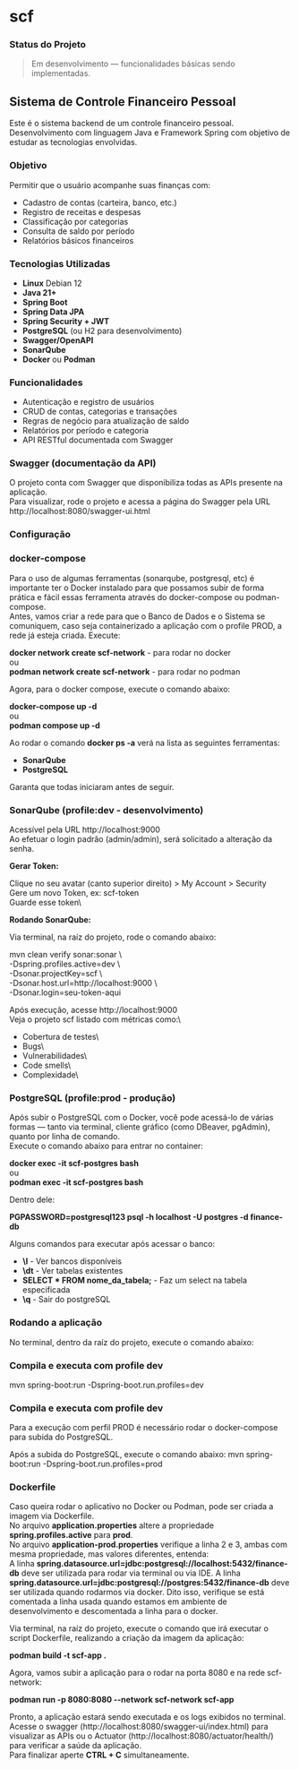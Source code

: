 # scf

### Status do Projeto

> Em desenvolvimento — funcionalidades básicas sendo implementadas.

## Sistema de Controle Financeiro Pessoal

Este é o sistema backend de um controle financeiro pessoal. Desenvolvimento com linguagem Java e Framework Spring com objetivo de estudar as tecnologias envolvidas.

### Objetivo

Permitir que o usuário acompanhe suas finanças com:

* Cadastro de contas (carteira, banco, etc.)
* Registro de receitas e despesas
* Classificação por categorias
* Consulta de saldo por período
* Relatórios básicos financeiros

### Tecnologias Utilizadas

* **Linux** Debian 12
* **Java 21+**
* **Spring Boot**
* **Spring Data JPA**
* **Spring Security + JWT**
* **PostgreSQL** (ou H2 para desenvolvimento)
* **Swagger/OpenAPI**
* **SonarQube**
* **Docker** ou **Podman**

### Funcionalidades

* Autenticação e registro de usuários
* CRUD de contas, categorias e transações
* Regras de negócio para atualização de saldo
* Relatórios por período e categoria
* API RESTful documentada com Swagger

### Swagger (documentação da API)

O projeto conta com Swagger que disponibiliza todas as APIs presente na aplicação.\
Para visualizar, rode o projeto e acessa a página do Swagger pela URL http://localhost:8080/swagger-ui.html

### Configuração

### docker-compose

Para o uso de algumas ferramentas (sonarqube, postgresql, etc) é importante ter o Docker instalado para que possamos subir de forma prática e fácil essas ferramenta através do docker-compose ou podman-compose.\
Antes, vamos criar a rede para que o Banco de Dados e o Sistema se comuniquem, caso seja containerizado a aplicação com o profile PROD, a rede já esteja criada. Execute:

**docker network create scf-network** - para rodar no docker  
ou  
**podman network create scf-network** - para rodar no podman  

Agora, para o docker compose, execute o comando abaixo:

**docker-compose up -d**  
ou  
**podman compose up -d**

Ao rodar o comando **docker ps -a** verá na lista as seguintes ferramentas:
* **SonarQube**
* **PostgreSQL**

Garanta que todas iniciaram antes de seguir.

### SonarQube (profile:dev - desenvolvimento)

Acessível pela URL http://localhost:9000  
Ao efetuar o login padrão (admin/admin), será solicitado a alteração da senha.

**Gerar Token:**

Clique no seu avatar (canto superior direito) > My Account > Security\
Gere um novo Token, ex: scf-token\
Guarde esse token\

**Rodando SonarQube:**

Via terminal, na raíz do projeto, rode o comando abaixo:

mvn clean verify sonar:sonar \  
-Dspring.profiles.active=dev \  
-Dsonar.projectKey=scf \  
-Dsonar.host.url=http://localhost:9000 \  
-Dsonar.login=seu-token-aqui

Após execução, acesse http://localhost:9000  
Veja o projeto scf listado com métricas como:\
* Cobertura de testes\
* Bugs\
* Vulnerabilidades\
* Code smells\
* Complexidade\


### PostgreSQL (profile:prod - produção)

Após subir o PostgreSQL com o Docker, você pode acessá-lo de várias formas — tanto via terminal, cliente gráfico (como DBeaver, pgAdmin), quanto por linha de comando.\
Execute o comando abaixo para entrar no container:

**docker exec -it scf-postgres bash**  
ou  
**podman exec -it scf-postgres bash** 

Dentro dele:

**PGPASSWORD=postgresql123 psql -h localhost -U postgres -d finance-db**

Alguns comandos para executar após acessar o banco:

* **\l** - Ver bancos disponíveis
* **\dt** - Ver tabelas existentes
* **SELECT * FROM nome_da_tabela;** - Faz um select na tabela especificada
* **\q** - Sair do postgreSQL

### Rodando a aplicação

No terminal, dentro da raíz do projeto, execute o comando abaixo:

### Compila e executa com profile dev 
mvn spring-boot:run -Dspring-boot.run.profiles=dev

### Compila e executa com profile dev 
Para a execução com perfil PROD é necessário rodar o docker-compose para subida do PostgreSQL.

Após a subida do PostgreSQL, execute o comando abaixo: 
mvn spring-boot:run -Dspring-boot.run.profiles=prod

### Dockerfile

Caso queira rodar o aplicativo no Docker ou Podman, pode ser criada a imagem via Dockerfile.\
No arquivo **application.properties** altere a propriedade **spring.profiles.active** para **prod**.\
No arquivo **application-prod.properties** verifique a linha 2 e 3, ambas com mesma propriedade, mas valores diferentes, entenda:\
A linha **spring.datasource.url=jdbc:postgresql://localhost:5432/finance-db** deve ser utilizada para rodar via terminal ou via IDE. 
A linha **spring.datasource.url=jdbc:postgresql://postgres:5432/finance-db** deve ser utilizada quando rodarmos via docker.
Dito isso, verifique se está comentada a linha usada quando estamos em ambiente de desenvolvimento e descomentada a linha para o docker.

Via terminal, na raíz do projeto, execute o comando que irá executar o script Dockerfile, realizando a criação da imagem da aplicação:

**podman build -t scf-app .**

Agora, vamos subir a aplicação para o rodar na porta 8080 e na rede scf-network:

**podman run -p 8080:8080 --network scf-network scf-app**

Pronto, a aplicação estará sendo executada e os logs exibidos no terminal.\
Acesse o swagger (http://localhost:8080/swagger-ui/index.html)  para visualizar as APIs ou o Actuator (http://localhost:8080/actuator/health/) para verificar a saúde da aplicação.\
Para finalizar aperte **CTRL + C** simultaneamente. 